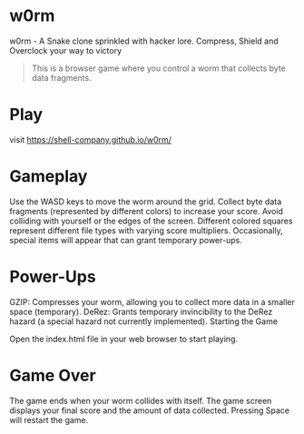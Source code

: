 # w0rm
w0rm -  A Snake clone sprinkled with hacker lore. Compress, Shield and Overclock your way to victory
>This is a browser game where you control a worm that collects byte data fragments.

# Play
visit https://shell-company.github.io/w0rm/

# Gameplay
Use the WASD keys to move the worm around the grid.
Collect byte data fragments (represented by different colors) to increase your score.
Avoid colliding with yourself or the edges of the screen.
Different colored squares represent different file types with varying score multipliers.
Occasionally, special items will appear that can grant temporary power-ups.

# Power-Ups
GZIP: Compresses your worm, allowing you to collect more data in a smaller space (temporary).
DeRez: Grants temporary invincibility to the DeRez hazard (a special hazard not currently implemented).
Starting the Game

Open the index.html file in your web browser to start playing.

# Game Over
The game ends when your worm collides with itself.  The game screen displays your final score and the amount of data collected.  Pressing Space will restart the game.
